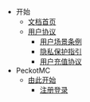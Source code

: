 <!-- _sidebar.md -->

* 开始
    * [文档首页](/home.md)
    * [用户协议](/regs/)
        * [用户场景条例](/regs/scen-rg.md)
        * [隐私保护指引](/regs/prip-gd.md)
        * [用户充值协议](/regs/rech-ag.md)
* PeckotMC
    * [由此开始](/peckotmc/)
        * [注册登录](/peckotmc/reg-log.md)
